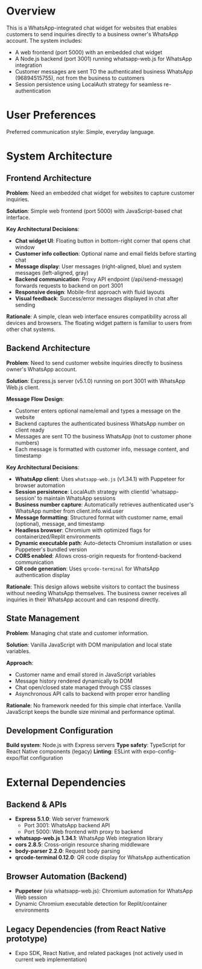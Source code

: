 # Overview

This is a WhatsApp-integrated chat widget for websites that enables customers to send inquiries directly to a business owner's WhatsApp account. The system includes:
- A web frontend (port 5000) with an embedded chat widget
- A Node.js backend (port 3001) running whatsapp-web.js for WhatsApp integration
- Customer messages are sent TO the authenticated business WhatsApp (96894515755), not from the business to customers
- Session persistence using LocalAuth strategy for seamless re-authentication

# User Preferences

Preferred communication style: Simple, everyday language.

# System Architecture

## Frontend Architecture

**Problem**: Need an embedded chat widget for websites to capture customer inquiries.

**Solution**: Simple web frontend (port 5000) with JavaScript-based chat interface.

**Key Architectural Decisions**:

- **Chat widget UI**: Floating button in bottom-right corner that opens chat window
- **Customer info collection**: Optional name and email fields before starting chat
- **Message display**: User messages (right-aligned, blue) and system messages (left-aligned, gray)
- **Backend communication**: Proxy API endpoint (/api/send-message) forwards requests to backend on port 3001
- **Responsive design**: Mobile-first approach with fluid layouts
- **Visual feedback**: Success/error messages displayed in chat after sending

**Rationale**: A simple, clean web interface ensures compatibility across all devices and browsers. The floating widget pattern is familiar to users from other chat systems.

## Backend Architecture

**Problem**: Need to send customer website inquiries directly to business owner's WhatsApp account.

**Solution**: Express.js server (v5.1.0) running on port 3001 with WhatsApp Web.js client.

**Message Flow Design**:
- Customer enters optional name/email and types a message on the website
- Backend captures the authenticated business WhatsApp number on client ready
- Messages are sent TO the business WhatsApp (not to customer phone numbers)
- Each message is formatted with customer info, message content, and timestamp

**Key Architectural Decisions**:

- **WhatsApp client**: Uses `whatsapp-web.js` (v1.34.1) with Puppeteer for browser automation
- **Session persistence**: LocalAuth strategy with clientId 'whatsapp-session' to maintain WhatsApp sessions
- **Business number capture**: Automatically retrieves authenticated user's WhatsApp number from client.info.wid.user
- **Message formatting**: Structured format with customer name, email (optional), message, and timestamp
- **Headless browser**: Chromium with optimized flags for containerized/Replit environments
- **Dynamic executable path**: Auto-detects Chromium installation or uses Puppeteer's bundled version
- **CORS enabled**: Allows cross-origin requests for frontend-backend communication
- **QR code generation**: Uses `qrcode-terminal` for WhatsApp authentication display

**Rationale**: This design allows website visitors to contact the business without needing WhatsApp themselves. The business owner receives all inquiries in their WhatsApp account and can respond directly.

## State Management

**Problem**: Managing chat state and customer information.

**Solution**: Vanilla JavaScript with DOM manipulation and local state variables.

**Approach**: 

- Customer name and email stored in JavaScript variables
- Message history rendered dynamically to DOM
- Chat open/closed state managed through CSS classes
- Asynchronous API calls to backend with proper error handling

**Rationale**: No framework needed for this simple chat interface. Vanilla JavaScript keeps the bundle size minimal and performance optimal.

## Development Configuration

**Build system**: Node.js with Express servers
**Type safety**: TypeScript for React Native components (legacy)
**Linting**: ESLint with expo-config-expo/flat configuration

# External Dependencies

## Backend & APIs
- **Express 5.1.0**: Web server framework
  - Port 3001: WhatsApp backend API
  - Port 5000: Web frontend with proxy to backend
- **whatsapp-web.js 1.34.1**: WhatsApp Web integration library
- **cors 2.8.5**: Cross-origin resource sharing middleware
- **body-parser 2.2.0**: Request body parsing
- **qrcode-terminal 0.12.0**: QR code display for WhatsApp authentication

## Browser Automation (Backend)
- **Puppeteer** (via whatsapp-web.js): Chromium automation for WhatsApp Web session
- Dynamic Chromium executable detection for Replit/container environments

## Legacy Dependencies (from React Native prototype)
- Expo SDK, React Native, and related packages (not actively used in current web implementation)